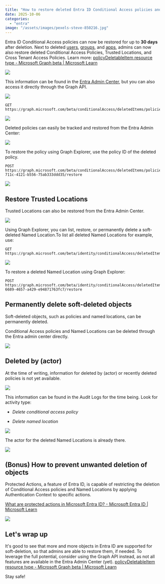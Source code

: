 ```yaml
---
title: "How to restore deleted Entra ID Conditional Access policies and Named Locations"
date: 2025-10-06
categories: 
  - "entra"
image: "/assets/images/pexels-steve-850216.jpg"
---
```


Entra ID Conditional Access policies can now be restored for up to **30 days** after deletion. Next to deleted [users](https://entra.microsoft.com/#view/Microsoft_AAD_UsersAndTenants/UserManagementMenuBlade/~/DeletedUsers/menuId/), [groups](https://entra.microsoft.com/#view/Microsoft_AAD_IAM/GroupsManagementMenuBlade/~/DeletedGroups/menuId/Overview), and [apps](https://entra.microsoft.com/#view/Microsoft_AAD_RegisteredApps/ApplicationsListBlade/quickStartType~/null/sourceType/Microsoft_AAD_IAM), admins can now also restore deleted Conditional Access Policies, Trusted Locations, and Cross Tenant Access Policies. Learn more: [policyDeletableItem resource type - Microsoft Graph beta | Microsoft Learn](https://learn.microsoft.com/en-us/graph/api/resources/policydeletableitem?view=graph-rest-beta)

![](/assets/images/image-9.png)

This information can be found in the [Entra Admin Center](https://entra.microsoft.com/#view/Microsoft_AAD_ConditionalAccess/ConditionalAccessBlade/~/DeletedPolicies/menuId/Policies/fromNav/), but you can also access it directly through the Graph API.

![](/assets/images/image-4.png)

```
GET https://graph.microsoft.com/beta/conditionalAccess/deletedItems/policies
```

![](/assets/images/image-5.png)

Deleted policies can easily be tracked and restored from the Entra Admin Center:

![](/assets/images/image-10.png)

To restore the policy using Graph Explorer, use the policy ID of the deleted policy.

```
POST https://graph.microsoft.com/beta/conditionalAccess/deletedItems/policies/847f5c83-711c-4121-b556-75ab333ddd35/restore
```

![](/assets/images/image-6-1024x571.png)

## Restore Trusted Locations

Trusted Locations can also be restored from the Entra Admin Center.

![](/assets/images/msedge_NO80qo8Pbd.png)

Using Graph Explorer, you can list, restore, or permanently delete a soft-deleted Named Location.To list all deleted Named Locations for example, use:

```
GET https://graph.microsoft.com/beta/identity/conditionalAccess/deletedItems/namedLocations
```

![](/assets/images/image-8.png)

To restore a deleted Named Location using Graph Explorer:

```
POST https://graph.microsoft.com/beta/identity/conditionalAccess/deletedItems/namedLocations/1925365e-6689-4657-a429-e94871763fc7/restore
```

## Permanently delete soft-deleted objects

Soft-deleted objects, such as policies and named locations, can be permanently deleted.

Conditional Access policies and Named Locations can be deleted through the Entra admin center directly.

![](/assets/images/image-11.png)

## Deleted by (actor)

At the time of writing, information for deleted by (actor) or recently deleted policies is not yet available.

![](/assets/images/image-12.png)

This information can be found in the Audit Logs for the time being. Look for activity type:

- _Delete conditional access policy_

- _Delete named location_  
    

![](/assets/images/image-13.png)

The actor for the deleted Named Locations is already there.

![](/assets/images/image-15.png)

## (Bonus) How to prevent unwanted deletion of objects

Protected Actions, a feature of Entra ID, is capable of restricting the deletion of Conditional Access policies and Named Locations by applying Authentication Context to specific actions.

[What are protected actions in Microsoft Entra ID? - Microsoft Entra ID | Microsoft Learn](https://learn.microsoft.com/en-us/entra/identity/role-based-access-control/protected-actions-overview)

![](/assets/images/image-14.png)

## Let's wrap up

It's good to see that more and more objects in Entra ID are supported for soft-deletion, so that admins are able to restore them, if needed. To leverage the full potential, consider using the Graph API instead, as not all features are available in the Entra Admin Center (yet). [policyDeletableItem resource type - Microsoft Graph beta | Microsoft Learn](https://learn.microsoft.com/en-us/graph/api/resources/policydeletableitem?view=graph-rest-beta)

Stay safe!
